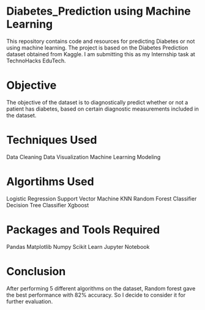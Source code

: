 # Diabetes_Prediction using Machine Learning
This repository contains code and resources for predicting Diabetes or not using machine learning. The project is based on the Diabetes Prediction dataset obtained from Kaggle. I am submitting this as my Internship task at TechnoHacks EduTech.
# Objective
The objective of the dataset is to diagnostically predict whether or not a patient has diabetes, based on certain diagnostic measurements included in the dataset.
# Techniques Used
Data Cleaning
Data Visualization
Machine Learning Modeling 
# Algortihms Used
Logistic Regression
Support Vector Machine
KNN
Random Forest Classifier
Decision Tree Classifier
Xgboost
# Packages and Tools Required
Pandas 
Matplotlib
Numpy
Scikit Learn
Jupyter Notebook
# Conclusion
After performing 5 different algorithms on the dataset, Random forest gave the best performance with 82% accuracy. So I decide to consider it for further evaluation.
